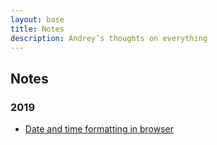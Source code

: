 ```yaml
---
layout: base
title: Notes
description: Andrey’s thoughts on everything
---
```


## Notes

### 2019

* [Date and time formatting in browser](/notes/date-time-formatting-in-browser)
